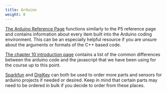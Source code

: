 ```yaml
---
title: Arduino  
weight: 8
---
```


[The Arduino Reference Page](https://www.arduino.cc/reference/en) functions similarly to the P5 reference page and contains information about every item built into the Arduino coding environment. This can be an especially helpful resource if you are unsure about the arguments or formats of the C++ based code.

[The chapter 10 introduction page](https://pdm.lsupathways.org/4_physicalcomputing/) contains a list of the common differences between the arduino code and the javascript that we have been using for the course up to this point. 

[Sparkfun](https://www.sparkfun.com/) and [DigiKey](https://www.digikey.com/) can both be used to order more parts and sensors for arduino projects if needed or desired. Keep in mind that certain parts may need to be ordered in bulk if you decide to order from these places.
